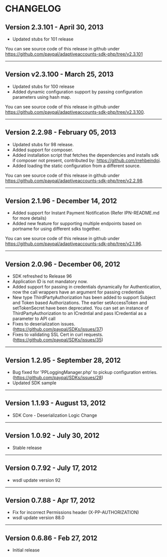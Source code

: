 # CHANGELOG
 
## Version 2.3.101 - April 30, 2013

   - Updated stubs for 101 release

You can see source code of this release in github under https://github.com/paypal/adaptiveaccounts-sdk-php/tree/v2.3.101

--------------------------------------------------------------------------------------------------

## Version v2.3.100 - March 25, 2013
 
   - Updated stubs for 100 release
   - Added dynamic configuration support by passing configuration parameters using hash map.
	
You can see source code of this release in github under https://github.com/paypal/adaptiveaccounts-sdk-php/tree/v2.3.100.

--------------------------------------------------------------------------------------------------

## Version 2.2.98 - February 05, 2013
 
   - Updated stubs for 98 release.
   - Added support for composer.
   - Added installation script that fetches the dependencies and installs sdk if composer not present, contributed by: https://github.com/rrehbeindoi.
   - Added loading the static configuration from a different source.
	
You can see source code of this release in github under https://github.com/paypal/adaptiveaccounts-sdk-php/tree/v2.2.98.

--------------------------------------------------------------------------------------------------

## Version 2.1.96 - December 14, 2012
 
   - Added support for Instant Payment Notification (Refer IPN-README.md for more details)
   - Added new feature for supporting multiple endpoints based on portname for using different sdks together.
	
You can see source code of this release in github under https://github.com/paypal/adaptiveaccounts-sdk-php/tree/v2.1.96.

--------------------------------------------------------------------------------------------------

## Version 2.0.96 - December 06, 2012
 
   - SDK refreshed to Release 96
   - Application ID is not mandatory now.
   - Added support for passing in credentials dynamically for Authentication, now the call 
     wrappers have an argument for passing credentials
   - New type ThirdPartyAuthorization has been added to support Subject and Token based Authorizations. The earlier
     setAccessToken and setTokenSecret have been deprecated. You can set an instance of ThirdPartyAuthorization to an 
     ICredntial and pass ICredential as a parameter to  API call
   - Fixes to deserialization issues.(https://github.com/paypal/SDKs/issues/37) 
   - Fixes to validating SSL Cert in curl requests.(https://github.com/paypal/SDKs/issues/35) 
   
------------------------------------------------------------------------------------------------------------------------

## Version 1.2.95 - September 28, 2012
 
   - Bug fixed for 'PPLoggingManager.php' to pickup configuration entries.(https://github.com/paypal/SDKs/issues/28)
   - Updated SDK sample
	
--------------------------------------------------------------------------------------------------

## Version 1.1.93 - August 13, 2012

   - SDK Core - Deserialization Logic Change
   
--------------------------------------------------------------------------------------------------

## Version 1.0.92 - July 30, 2012
 
   - Stable release
   
-------------------------------------------------------------------------------------------------

## Version 0.7.92 - July 17, 2012 

   - wsdl update version 92
    
---------------------------------------------------------------------------------------------------------------------------

## Version 0.7.88 - Apr 17, 2012

   - Fix for incorrect Permissions header (X-PP-AUTHORIZATION)
   - wsdl update version 88.0

--------------------------------------------------------------------------------------------------------------------

## Version 0.6.86 - Feb 27, 2012

   - Initial release
